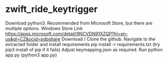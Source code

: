 # zwift_ride_keytrigger

Download python3. Recommended from Microsoft Store, but there are multiple options. Windows Store Link https://apps.microsoft.com/detail/9NCVDN91XZQP?hl=en-us&gl=CZ&ocid=pdpshare
Download / Clone the github.
Navigate to the extracted folder and install requirements pip install -r requirements.txt (try pip3 install of pip if it fails)
Adjust keymapping.json as required. 
Run python app.py (python3 app.py)

